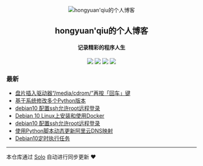 <p align="center"><img alt="hongyuan'qiu的个人博客" src="https://static.b3log.org/images/brand/solo-32.png"></p><h2 align="center">
hongyuan'qiu的个人博客
</h2>

<h4 align="center">记录精彩的程序人生</h4>
<p align="center"><a title="hongyuan'qiu的个人博客" target="_blank" href="https://github.com/hongyuanqiu/solo-blog"><img src="https://img.shields.io/github/last-commit/hongyuanqiu/solo-blog.svg?style=flat-square&color=FF9900"></a>
<a title="GitHub repo size in bytes" target="_blank" href="https://github.com/hongyuanqiu/solo-blog"><img src="https://img.shields.io/github/repo-size/hongyuanqiu/solo-blog.svg?style=flat-square"></a>
<a title="Solo Version" target="_blank" href="https://github.com/b3log/solo/releases"><img src="https://img.shields.io/badge/solo-3.6.4-f1e05a.svg?style=flat-square&color=blueviolet"></a>
<a title="Hits" target="_blank" href="https://github.com/b3log/hits"><img src="https://hits.b3log.org/hongyuanqiu/solo-blog.svg"></a></p>

### 最新

* [盘片插入驱动器“/media/cdrom/”再按「回车」键](http://www.hiblog.site:666/articles/2019/09/08/1567927437923.html)
* [基于系统修改多个Python版本](http://www.hiblog.site:666/articles/2019/09/08/1567927439523.html)
* [debian10 配置ssh允许root远程登录](http://www.hiblog.site:666/articles/2019/09/08/1567927440496.html)
* [Debian 10 Linux上安装和使用Docker](http://www.hiblog.site:666/articles/2019/09/08/1567927441202.html)
* [debian10 配置ssh允许root远程登录](http://www.hiblog.site:666/articles/2019/09/08/1567927442024.html)
* [使用Python脚本动态更新阿里云DNS映射](http://www.hiblog.site:666/articles/2019/09/08/1567927442652.html)
* [Debian10定时执行任务](http://www.hiblog.site:666/articles/2019/09/08/1567927443329.html)



---

本仓库通过 [Solo](https://github.com/b3log/solo) 自动进行同步更新 ❤️ 
